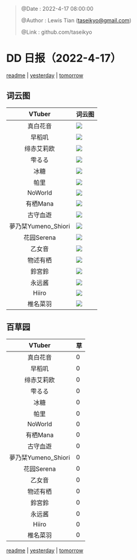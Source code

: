 > @Date    : 2022-4-17 08:00:00
>
> @Author  : Lewis Tian (taseikyo@gmail.com)
>
> @Link    : github.com/taseikyo

# DD 日报（2022-4-17）

[readme](../README.md) | [yesterday](2022-4-16.md) | [tomorrow](2022-4-18.md)

## 词云图

|VTuber|词云图|
|:-:|-|
|真白花音|![](../../images/daily/21402309_2022-4-17_purge_wordcloud.png)|
|早稻叽|![](../../images/daily/41682_2022-4-17_purge_wordcloud.png)|
|绯赤艾莉欧|![](../../images/daily/21396545_2022-4-17_purge_wordcloud.png)|
|雫るる|![](../../images/daily/21013446_2022-4-17_purge_wordcloud.png)|
|冰糖|![](../../images/daily/876396_2022-4-17_purge_wordcloud.png)|
|帕里|![](../../images/daily/4895312_2022-4-17_purge_wordcloud.png)|
|NoWorld|![](../../images/daily/21448649_2022-4-17_purge_wordcloud.png)|
|有栖Mana|![](../../images/daily/6542258_2022-4-17_purge_wordcloud.png)|
|古守血遊|![](../../images/daily/8725120_2022-4-17_purge_wordcloud.png)|
|夢乃栞Yumeno_Shiori|![](../../images/daily/14052636_2022-4-17_purge_wordcloud.png)|
|花园Serena|![](../../images/daily/14327465_2022-4-17_purge_wordcloud.png)|
|乙女音|![](../../images/daily/21320551_2022-4-17_purge_wordcloud.png)|
|物述有栖|![](../../images/daily/21449083_2022-4-17_purge_wordcloud.png)|
|鈴宮鈴|![](../../images/daily/21685677_2022-4-17_purge_wordcloud.png)|
|永远酱|![](../../images/daily/21701071_2022-4-17_purge_wordcloud.png)|
|Hiiro|![](../../images/daily/21919321_2022-4-17_purge_wordcloud.png)|
|椎名菜羽|![](../../images/daily/22347054_2022-4-17_purge_wordcloud.png)|

## 百草园

|VTuber|草|
|:-:|-|
|真白花音|0|
|早稻叽|0|
|绯赤艾莉欧|0|
|雫るる|0|
|冰糖|0|
|帕里|0|
|NoWorld|0|
|有栖Mana|0|
|古守血遊|0|
|夢乃栞Yumeno_Shiori|0|
|花园Serena|0|
|乙女音|0|
|物述有栖|0|
|鈴宮鈴|0|
|永远酱|0|
|Hiiro|0|
|椎名菜羽|0|

[readme](../README.md) | [yesterday](2022-4-16.md) | [tomorrow](2022-4-18.md)
